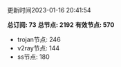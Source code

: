 更新时间2023-01-16 20:41:54

**总订阅: 73**
**总节点: 2192**
**有效节点: 570**
- trojan节点: 246
- v2ray节点: 144
- ss节点: 180
